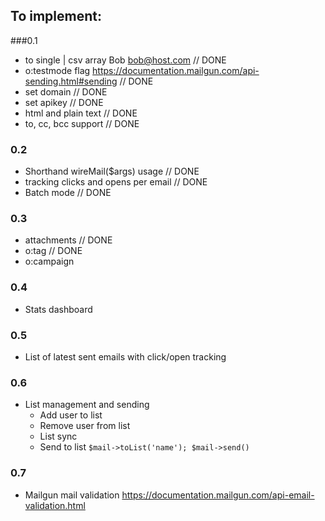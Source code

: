 ## To implement:

###0.1
- to single | csv array Bob <bob@host.com> // DONE
- o:testmode flag https://documentation.mailgun.com/api-sending.html#sending // DONE
- set domain // DONE
- set apikey // DONE
- html and plain text // DONE
- to, cc, bcc support // DONE

### 0.2
- Shorthand wireMail($args) usage // DONE
- tracking clicks and opens per email // DONE
- Batch mode // DONE

### 0.3
- attachments // DONE
- o:tag // DONE
- o:campaign

### 0.4
- Stats dashboard

### 0.5
- List of latest sent emails with click/open tracking

### 0.6
- List management and sending
    - Add user to list
    - Remove user from list
    - List sync
    - Send to list `$mail->toList('name'); $mail->send()`

### 0.7
- Mailgun mail validation https://documentation.mailgun.com/api-email-validation.html